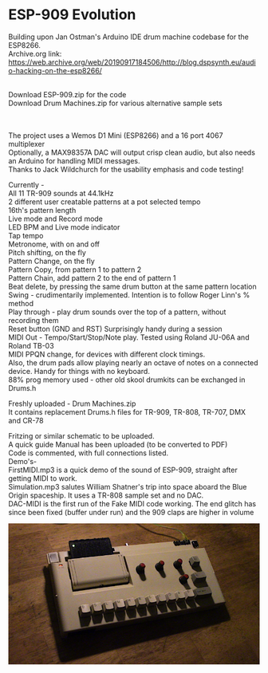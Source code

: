 # ESP-909 Evolution
Building upon Jan Ostman's Arduino IDE drum machine codebase for the ESP8266. <br>
Archive.org link:<br>
https://web.archive.org/web/20190917184506/http://blog.dspsynth.eu/audio-hacking-on-the-esp8266/ <br>
<br>

Download ESP-909.zip for the code <br>
Download Drum Machines.zip for various alternative sample sets <br>
<br>
<br>

The project uses a Wemos D1 Mini (ESP8266) and a 16 port 4067 multiplexer <br>
Optionally, a MAX98357A DAC will output crisp clean audio, but also needs an Arduino for handling MIDI messages. <br>
Thanks to Jack Wildchurch for the usability emphasis and code testing!

Currently - <br>
All 11 TR-909 sounds at 44.1kHz <br>
2 different user creatable patterns at a pot selected tempo <br>
16th's pattern length <br>
Live mode and Record mode  <br>
LED BPM and Live mode indicator <br>
Tap tempo <br>
Metronome, with on and off <br>
Pitch shifting, on the fly <br>
Pattern Change, on the fly <br>
Pattern Copy, from pattern 1 to pattern 2 <br>
Pattern Chain, add pattern 2 to the end of pattern 1 <br>
Beat delete, by pressing the same drum button at the same pattern location <br>
Swing - crudimentarily implemented. Intention is to follow Roger Linn's % method <br>
Play through - play drum sounds over the top of a pattern, without recording them <br>
Reset button (GND and RST) Surprisingly handy during a session <br>
MIDI Out - Tempo/Start/Stop/Note play. Tested using Roland JU-06A and Roland TB-03 <br>
MIDI PPQN change, for devices with different clock timings. <br> 
Also, the drum pads allow playing nearly an octave of notes on a connected device. Handy for things with no keyboard. <br>
88% prog memory used - other old skool drumkits can be exchanged in Drums.h <br>

Freshly uploaded - Drum Machines.zip <br>
It contains replacement Drums.h files for TR-909, TR-808, TR-707, DMX and CR-78 <br>

Fritzing or similar schematic to be uploaded. <br>
A quick guide Manual has been uploaded (to be converted to PDF) <br>
Code is commented, with full connections listed. <br>
Demo's- <br>
FirstMIDI.mp3 is a quick demo of the sound of ESP-909, straight after getting MIDI to work. <br>
Simulation.mp3 salutes William Shatner's trip into space aboard the Blue Origin spaceship. It uses a TR-808 sample set and no DAC.<br>
DAC-MIDI is the first run of the Fake MIDI code working. The end glitch has since been fixed (buffer under run) and the 909 claps are higher in volume <br>


<img src ="./ESP-909_s.JPG" raw=true />
